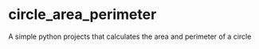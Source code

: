 # circle_area_perimeter
A simple python projects that calculates the area and perimeter of a circle
